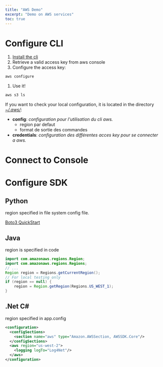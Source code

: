 ```yaml
---
title: "AWS Demo"
excerpt: "Demo on AWS services"
toc: true
---
```


# Configure CLI

1. [Install the cli](https://aws.amazon.com/fr/cli/)
1. Retrieve a valid access key from aws console
1. Configure the access key:
```bash
aws configure
```
1. Use it!
```bash
aws s3 ls
```

If you want to check your local configuration, it is located in the directory *[~/.aws/](https://docs.aws.amazon.com/cli/latest/userguide/cli-configure-files.html)*:
- **config**: *configuration pour l'utilisation du cli aws.* 
   * region par defaut
   * format de sortie des commandes
- **credentials**: *configuration des différentes acces key pour se connecter a aws.*

# Connect to Console

# Configure SDK

## Python

region specified in file system config file.

[Boto3 QuickStart](https://boto3.amazonaws.com/v1/documentation/api/latest/guide/quickstart.html)

## Java

region is specified in code

```java
import com.amazonaws.regions.Region;
import com.amazonaws.regions.Regions;
// ...
Region region = Regions.getCurrentRegion();
// For local testing only
if (region == null) {
    region = Region.getRegion(Regions.US_WEST_1);
}
```

## .Net C#

region specified in app.config
```xml
<configuration>
  <configSections>
    <section name="aws" type="Amazon.AWSSection, AWSSDK.Core"/>
  </configSections>
  <aws region="us-west-2">
    <logging logTo="Log4Net"/>
  </aws>
</configuration>
```